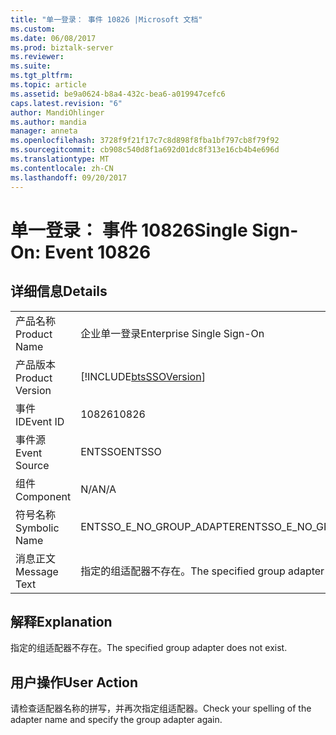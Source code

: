 ```yaml
---
title: "单一登录： 事件 10826 |Microsoft 文档"
ms.custom: 
ms.date: 06/08/2017
ms.prod: biztalk-server
ms.reviewer: 
ms.suite: 
ms.tgt_pltfrm: 
ms.topic: article
ms.assetid: be9a0624-b8a4-432c-bea6-a019947cefc6
caps.latest.revision: "6"
author: MandiOhlinger
ms.author: mandia
manager: anneta
ms.openlocfilehash: 3728f9f21f17c7c8d898f8fba1bf797cb8f79f92
ms.sourcegitcommit: cb908c540d8f1a692d01dc8f313e16cb4b4e696d
ms.translationtype: MT
ms.contentlocale: zh-CN
ms.lasthandoff: 09/20/2017
---
```

# <a name="single-sign-on-event-10826"></a><span data-ttu-id="f562b-102">单一登录： 事件 10826</span><span class="sxs-lookup"><span data-stu-id="f562b-102">Single Sign-On: Event 10826</span></span>
## <a name="details"></a><span data-ttu-id="f562b-103">详细信息</span><span class="sxs-lookup"><span data-stu-id="f562b-103">Details</span></span>  
  
|||  
|-|-|  
|<span data-ttu-id="f562b-104">产品名称</span><span class="sxs-lookup"><span data-stu-id="f562b-104">Product Name</span></span>|<span data-ttu-id="f562b-105">企业单一登录</span><span class="sxs-lookup"><span data-stu-id="f562b-105">Enterprise Single Sign-On</span></span>|  
|<span data-ttu-id="f562b-106">产品版本</span><span class="sxs-lookup"><span data-stu-id="f562b-106">Product Version</span></span>|[!INCLUDE[btsSSOVersion](../includes/btsssoversion-md.md)]|  
|<span data-ttu-id="f562b-107">事件 ID</span><span class="sxs-lookup"><span data-stu-id="f562b-107">Event ID</span></span>|<span data-ttu-id="f562b-108">10826</span><span class="sxs-lookup"><span data-stu-id="f562b-108">10826</span></span>|  
|<span data-ttu-id="f562b-109">事件源</span><span class="sxs-lookup"><span data-stu-id="f562b-109">Event Source</span></span>|<span data-ttu-id="f562b-110">ENTSSO</span><span class="sxs-lookup"><span data-stu-id="f562b-110">ENTSSO</span></span>|  
|<span data-ttu-id="f562b-111">组件</span><span class="sxs-lookup"><span data-stu-id="f562b-111">Component</span></span>|<span data-ttu-id="f562b-112">N/A</span><span class="sxs-lookup"><span data-stu-id="f562b-112">N/A</span></span>|  
|<span data-ttu-id="f562b-113">符号名称</span><span class="sxs-lookup"><span data-stu-id="f562b-113">Symbolic Name</span></span>|<span data-ttu-id="f562b-114">ENTSSO_E_NO_GROUP_ADAPTER</span><span class="sxs-lookup"><span data-stu-id="f562b-114">ENTSSO_E_NO_GROUP_ADAPTER</span></span>|  
|<span data-ttu-id="f562b-115">消息正文</span><span class="sxs-lookup"><span data-stu-id="f562b-115">Message Text</span></span>|<span data-ttu-id="f562b-116">指定的组适配器不存在。</span><span class="sxs-lookup"><span data-stu-id="f562b-116">The specified group adapter does not exist.</span></span>|  
  
## <a name="explanation"></a><span data-ttu-id="f562b-117">解释</span><span class="sxs-lookup"><span data-stu-id="f562b-117">Explanation</span></span>  
 <span data-ttu-id="f562b-118">指定的组适配器不存在。</span><span class="sxs-lookup"><span data-stu-id="f562b-118">The specified group adapter does not exist.</span></span>  
  
## <a name="user-action"></a><span data-ttu-id="f562b-119">用户操作</span><span class="sxs-lookup"><span data-stu-id="f562b-119">User Action</span></span>  
 <span data-ttu-id="f562b-120">请检查适配器名称的拼写，并再次指定组适配器。</span><span class="sxs-lookup"><span data-stu-id="f562b-120">Check your spelling of the adapter name and specify the group adapter again.</span></span>